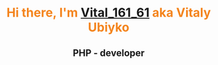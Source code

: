 <h1 style="color:rgb(244, 133, 31)" align="center">Hi there, I'm <a href="#" target="_blank">Vital_161_61</a> aka Vitaly Ubiyko </h1>
<h2 align="center">PHP - developer</h3>

